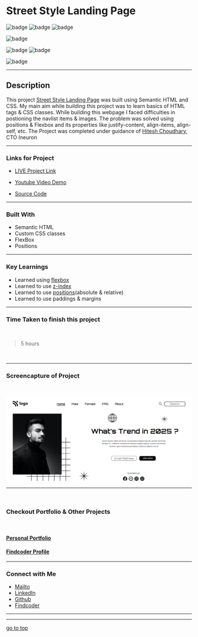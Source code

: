 # Street Style Landing Page


![badge](https://img.shields.io/badge/HTML%20-CSS-green)
![badge](https://img.shields.io/badge/Street%20Style%20-Landing%20Page-orange)
![badge](https://img.shields.io/badge/Ineuron%20-LCO-blue)

![badge](https://img.shields.io/badge/Full%20Stack%20JavaScript%20-Hitesh%20Choudhary-blue)

![badge](https://img.shields.io/badge/display:flex%20-Positions-lightgreen)
![badge](https://img.shields.io/badge/z%20index%20-buttons-lightgreen)

![badge](https://img.shields.io/badge/Shubham%20Singh%20-grey)

***
## Description

This project [Street Style Landing Page](https://street-stylepage.netlify.app/) was built using Semantic HTML and CSS. My main aim while building this project was to learn basics of HTML tags & CSS classes. While building this webpage I faced difficulties in postioning the navlist items & images. The problem was solved using positions & Flexbox and its properties like justify-content, align-items, align-self, etc. The Project was completed under guidance of [Hitesh Choudhary](https://github.com/hiteshchoudhary), CTO Ineuron

***

### Links for Project

* [LIVE Project Link](https://street-stylepage.netlify.app/)

* [Youtube Video Demo](https://youtu.be/Ahq4zrktHWs)

* [Source Code](https://github.com/ShubhamSingh03/Street-Style-Landing-Page)

***
### Built With 

* Semantic HTML
* Custom CSS classes
* FlexBox
* Positions

***

### Key Learnings

* Learned using [flexbox](https://developer.mozilla.org/en-US/docs/Web/CSS/flex)
* Learned to use [z-index](https://developer.mozilla.org/en-US/docs/Web/CSS/z-index)
* Learned to use [positions](https://developer.mozilla.org/en-US/docs/Web/CSS/position)(absolute & relative)
* Learned to use paddings & margins

***

### Time Taken to finish this project
<br>

>5 hours

<br>

***

### Screencapture of Project

<br>

![screenshot](./captures/screenshot.png)

***
<br>

### Checkout Portfolio & Other Projects
<br>

#### [Personal Portfolio](https://shubhambhoj.in/)


#### [Findcoder Profile](https://www.findcoder.io/u/shubham_singh)
***

### Connect with Me
* [Mailto](mailto:shubhambhoj3@gmail.com)
* [LinkedIn](https://www.linkedin.com/in/shubham-singh-b122b7171/)
* [Github](https://github.com/ShubhamSingh03)
* [Findcoder](https://www.findcoder.io/u/shubham_singh)
***
***
[go to top](#street-style-landing-page)